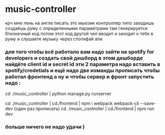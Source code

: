 # music-controller
крч мне лень на англе писать это мьюзик контроллер типо заходишь создаёшь руму с определенными параметрами там генерируется 6тизначный код потом этот код другой чел вводит и заходит к тебе в руму и слушаете музыку через спотифай апи 


### для того чтобы всё работало вам надо зайти на spotify for developers и создать свой дешборд в этом дешборде найдёте client id и secret id эти 2 параметра надо вставить в spotify/credetials и ещё надо две команды прописать чтобы работал фронтенд   а ну и чтобы сервер и фронт запустить надо :
cd ./music_controller | python manage.py runserver

 cd ./music_controller | cd./frontend | npm i webpack webpack-cli --save-dev (один раз прописать)
 cd ./music_controller | cd./frontend | npm run dev
### больше ничего не надо удачи )